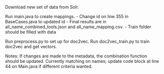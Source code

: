 Download new set of data from Solr.

Run main.java to create mappings.
	- Change id on line 355 in BaseCases.java to updated id
	- Final results are in all_name_combined_tools.json and all_name_mapping.csv.
	- Train folder should be filled with data

Run preprocess.py to set up for doc2vec.
Run doc2vec_train.py to train doc2vec and get vectors.

Notes: If changes are made to the metadata, the combination function should be updated. Currently matching on names; update code block at line 44 on Main.java if different criteria wanted.
